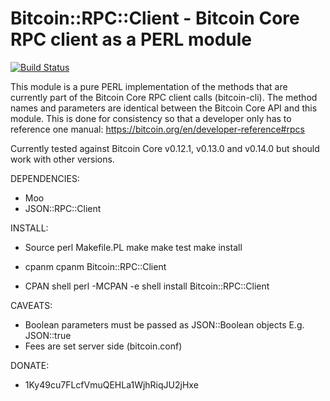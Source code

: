 # Bitcoin::RPC::Client - Bitcoin Core RPC client as a PERL module

[![Build Status](https://travis-ci.org/whindsx/Bitcoin-RPC-Client.svg?branch=master)](https://travis-ci.org/whindsx/Bitcoin-RPC-Client)

This module is a pure PERL implementation of the methods that are currently
part of the Bitcoin Core RPC client calls (bitcoin-cli). The method names and
parameters are identical between the Bitcoin Core API and this module. This is
done for consistency so that a developer only has to reference one manual:
https://bitcoin.org/en/developer-reference#rpcs

Currently tested against Bitcoin Core v0.12.1, v0.13.0 and v0.14.0 but should work
with other versions.

DEPENDENCIES:
   - Moo
   - JSON::RPC::Client

INSTALL:
   - Source
      perl Makefile.PL
      make
      make test
      make install

   - cpanm
      cpanm Bitcoin::RPC::Client
   
   - CPAN shell
      perl -MCPAN -e shell
      install Bitcoin::RPC::Client

CAVEATS:
   - Boolean parameters must be passed as JSON::Boolean objects E.g. JSON::true
   - Fees are set server side (bitcoin.conf)

DONATE:
   - 1Ky49cu7FLcfVmuQEHLa1WjhRiqJU2jHxe 
